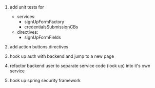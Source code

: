 1. add unit tests for
    - services:
      * signUpFormFactory
      * credentialsSubmissionCBs
    - directives:
      * signUpFormFields
 
2. add action buttons directives
3. hook up auth with backend and jump to a new page
4. refactor backend user to separate service code (look up) into it's own service
4. hook up spring security framework
